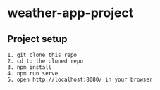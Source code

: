 # weather-app-project

## Project setup
```
1. git clone this repo
2. cd to the cloned repo
3. npm install
4. npm run serve
5. open http://localhost:8080/ in your browser
```
